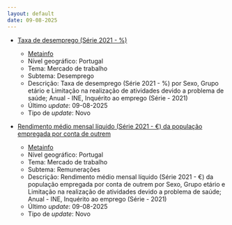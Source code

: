 ```yaml
---
layout: default
date: 09-08-2025
---
```

* [Taxa de desemprego (Série 2021 - %)](https://www.ine.pt/xportal/xmain?xpid=INE&xpgid=ine_indicadores&indOcorrCod=0014535&contexto=bd&selTab=tab2)
  * [Metainfo](https://www.ine.pt/bddXplorer/htdocs/minfo.jsp?var_cd=0014535&lingua=PT)
  * Nível geográfico: Portugal
  * Tema: Mercado de trabalho
  * Subtema: Desemprego
  * Descrição: Taxa de desemprego (Série 2021 - %) por Sexo, Grupo etário e Limitação na realização de atividades devido a problema de saúde; Anual - INE, Inquérito ao emprego (Série - 2021)
  * Último _update_: 09-08-2025
  * Tipo de _update_: Novo

* [Rendimento médio mensal líquido (Série 2021 - €) da população empregada por conta de outrem](https://www.ine.pt/xportal/xmain?xpid=INE&xpgid=ine_indicadores&indOcorrCod=0014536&contexto=bd&selTab=tab2)
  * [Metainfo](https://www.ine.pt/bddXplorer/htdocs/minfo.jsp?var_cd=0014536&lingua=PT)
  * Nível geográfico: Portugal
  * Tema: Mercado de trabalho
  * Subtema: Remunerações
  * Descrição: Rendimento médio mensal líquido (Série 2021 - €) da população empregada por conta de outrem por Sexo, Grupo etário e Limitação na realização de atividades devido a problema de saúde; Anual - INE, Inquérito ao emprego (Série - 2021)
  * Último _update_: 09-08-2025
  * Tipo de _update_: Novo

